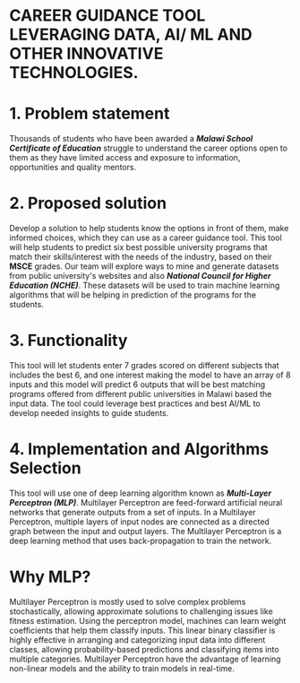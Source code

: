 # CAREER GUIDANCE TOOL LEVERAGING DATA, AI/ ML AND OTHER INNOVATIVE TECHNOLOGIES.

# 1. Problem statement
Thousands of students who have been awarded a ***Malawi School Certificate of
Education*** struggle to understand the career options open to them as they have limited
access and exposure to information, opportunities and quality mentors.

# 2. Proposed solution
Develop a solution to help students know the options in front of them, make informed
choices, which they can use as a career guidance tool. This tool will help students to
predict six best possible university programs that match their skills/interest with the
needs of the industry, based on their **MSCE** grades. Our team will explore ways to mine
and generate datasets from public university's websites and also ***National Council for
Higher Education (NCHE)***. These datasets will be used to train machine learning
algorithms that will be helping in prediction of the programs for the students.

# 3. Functionality
This tool will let students enter 7 grades scored on different subjects that includes the
best 6, and one interest making the model to have an array of 8 inputs and this model
will predict 6 outputs that will be best matching programs offered from different public
universities in Malawi based the input data. The tool could leverage best practices and
best AI/ML to develop needed insights to guide students.

# 4. Implementation and Algorithms Selection
This tool will use one of deep learning algorithm known as ***Multi-Layer Perceptron (MLP)***.
Multilayer Perceptron are feed-forward artificial neural networks that generate outputs
from a set of inputs. In a Multilayer Perceptron, multiple layers of input nodes are
connected as a directed graph between the input and output layers. The Multilayer
Perceptron is a deep learning method that uses back-propagation to train the network.

# Why MLP?
Multilayer Perceptron is mostly used to solve complex problems stochastically, allowing
approximate solutions to challenging issues like fitness estimation. Using the perceptron
model, machines can learn weight coefficients that help them classify inputs. This linear
binary classifier is highly effective in arranging and categorizing input data into different
classes, allowing probability-based predictions and classifying items into multiple
categories. Multilayer Perceptron have the advantage of learning non-linear models and
the ability to train models in real-time.
